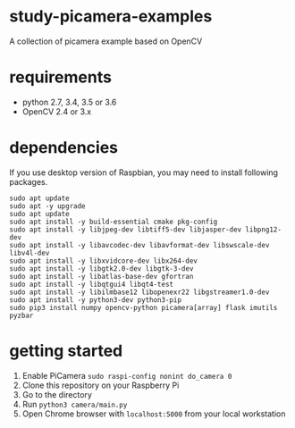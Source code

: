 # study-picamera-examples
A collection of picamera example based on OpenCV

# requirements

* python 2.7, 3.4, 3.5 or 3.6
* OpenCV 2.4 or 3.x

# dependencies

If you use desktop version of Raspbian, you may need to install following packages.

```
sudo apt update
sudo apt -y upgrade
sudo apt update
sudo apt install -y build-essential cmake pkg-config
sudo apt install -y libjpeg-dev libtiff5-dev libjasper-dev libpng12-dev
sudo apt install -y libavcodec-dev libavformat-dev libswscale-dev libv4l-dev
sudo apt install -y libxvidcore-dev libx264-dev
sudo apt install -y libgtk2.0-dev libgtk-3-dev
sudo apt install -y libatlas-base-dev gfortran
sudo apt install -y libqtgui4 libqt4-test
sudo apt install -y libilmbase12 libopenexr22 libgstreamer1.0-dev
sudo apt install -y python3-dev python3-pip
sudo pip3 install numpy opencv-python picamera[array] flask imutils pyzbar
```

# getting started

1. Enable PiCamera `sudo raspi-config nonint do_camera 0`
2. Clone this repository on your Raspberry Pi
3. Go to the directory
4. Run `python3 camera/main.py`
5. Open Chrome browser with `localhost:5000` from your local workstation
